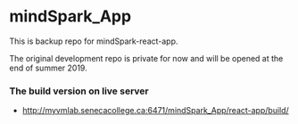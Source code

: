 # mindSpark_App

This is backup repo for mindSpark-react-app. 

The original development repo is private for now and will be opened at the end of summer 2019.

### The build version on live server
* http://myvmlab.senecacollege.ca:6471/mindSpark_App/react-app/build/
